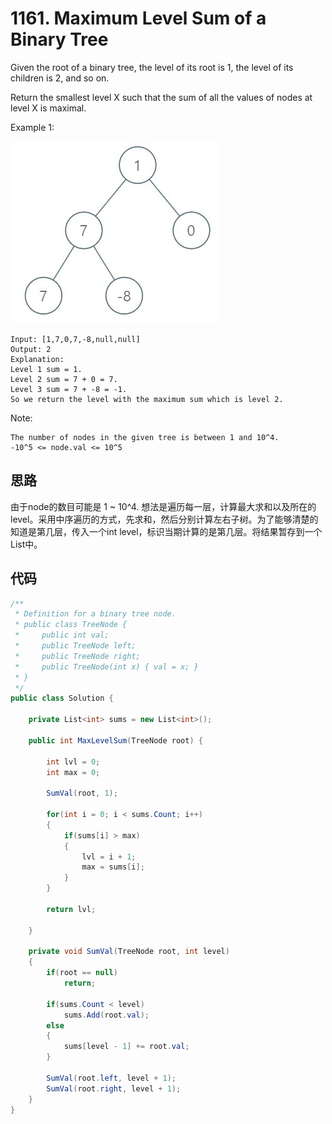 # 1161. Maximum Level Sum of a Binary Tree

Given the root of a binary tree, the level of its root is 1, the level of its children is 2, and so on.

Return the smallest level X such that the sum of all the values of nodes at level X is maximal.

Example 1:

![img](image/capture.jpg)

```text
Input: [1,7,0,7,-8,null,null]
Output: 2
Explanation:
Level 1 sum = 1.
Level 2 sum = 7 + 0 = 7.
Level 3 sum = 7 + -8 = -1.
So we return the level with the maximum sum which is level 2.
```

Note:

```text
The number of nodes in the given tree is between 1 and 10^4.
-10^5 <= node.val <= 10^5
```

## 思路

由于node的数目可能是 1 ~ 10^4. 想法是遍历每一层，计算最大求和以及所在的level。采用中序遍历的方式，先求和，然后分别计算左右子树。为了能够清楚的知道是第几层，传入一个int level，标识当期计算的是第几层。将结果暂存到一个List中。

## 代码

```csharp
/**
 * Definition for a binary tree node.
 * public class TreeNode {
 *     public int val;
 *     public TreeNode left;
 *     public TreeNode right;
 *     public TreeNode(int x) { val = x; }
 * }
 */
public class Solution {

    private List<int> sums = new List<int>();

    public int MaxLevelSum(TreeNode root) {

        int lvl = 0;
        int max = 0;

        SumVal(root, 1);

        for(int i = 0; i < sums.Count; i++)
        {
            if(sums[i] > max)
            {
                lvl = i + 1;
                max = sums[i];
            }
        }

        return lvl;

    }

    private void SumVal(TreeNode root, int level)
    {
        if(root == null)
            return;

        if(sums.Count < level)
            sums.Add(root.val);
        else
        {
            sums[level - 1] += root.val;
        }

        SumVal(root.left, level + 1);
        SumVal(root.right, level + 1);
    }
}
```

